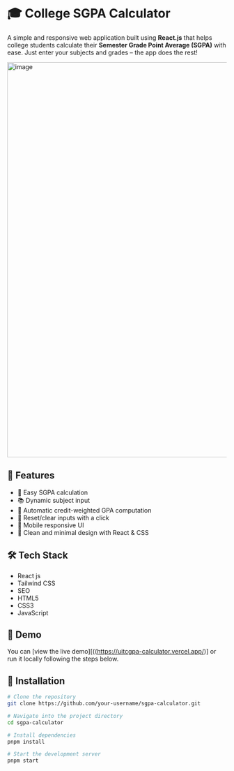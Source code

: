 # 🎓 College SGPA Calculator

A simple and responsive web application built using **React.js** that helps college students calculate their **Semester Grade Point Average (SGPA)** with ease. Just enter your subjects and grades – the app does the rest!

<img width="917" height="905" alt="image" src="https://github.com/user-attachments/assets/01b43078-703d-480d-acfa-ec83be7a03db" />


## 🚀 Features

- 🎯 Easy SGPA calculation
- 📚 Dynamic subject input
- 🧮 Automatic credit-weighted GPA computation
- 🔄 Reset/clear inputs with a click
- 📱 Mobile responsive UI
- 🎨 Clean and minimal design with React & CSS

## 🛠️ Tech Stack

- React js
- Tailwind CSS
- SEO
- HTML5
- CSS3
- JavaScript 

## 📸 Demo

You can [view the live demo][((https://uitcgpa-calculator.vercel.app/)] 
or run it locally following the steps below.

## 🔧 Installation

```bash
# Clone the repository
git clone https://github.com/your-username/sgpa-calculator.git

# Navigate into the project directory
cd sgpa-calculator

# Install dependencies
pnpm install

# Start the development server
pnpm start
